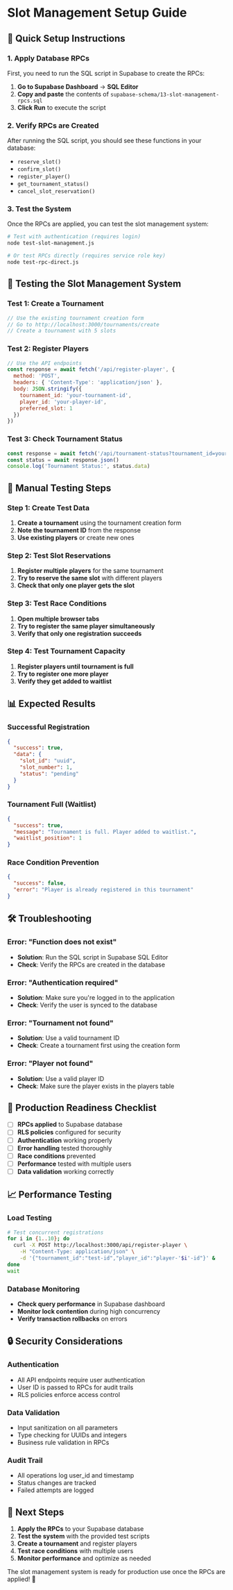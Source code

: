 # Slot Management Setup Guide

## 🚀 Quick Setup Instructions

### 1. Apply Database RPCs
First, you need to run the SQL script in Supabase to create the RPCs:

1. **Go to Supabase Dashboard** → **SQL Editor**
2. **Copy and paste** the contents of `supabase-schema/13-slot-management-rpcs.sql`
3. **Click Run** to execute the script

### 2. Verify RPCs are Created
After running the SQL script, you should see these functions in your database:
- `reserve_slot()`
- `confirm_slot()`
- `register_player()`
- `get_tournament_status()`
- `cancel_slot_reservation()`

### 3. Test the System
Once the RPCs are applied, you can test the slot management system:

```bash
# Test with authentication (requires login)
node test-slot-management.js

# Or test RPCs directly (requires service role key)
node test-rpc-direct.js
```

## 🧪 Testing the Slot Management System

### Test 1: Create a Tournament
```javascript
// Use the existing tournament creation form
// Go to http://localhost:3000/tournaments/create
// Create a tournament with 5 slots
```

### Test 2: Register Players
```javascript
// Use the API endpoints
const response = await fetch('/api/register-player', {
  method: 'POST',
  headers: { 'Content-Type': 'application/json' },
  body: JSON.stringify({
    tournament_id: 'your-tournament-id',
    player_id: 'your-player-id',
    preferred_slot: 1
  })
})
```

### Test 3: Check Tournament Status
```javascript
const response = await fetch('/api/tournament-status?tournament_id=your-tournament-id')
const status = await response.json()
console.log('Tournament Status:', status.data)
```

## 🔧 Manual Testing Steps

### Step 1: Create Test Data
1. **Create a tournament** using the tournament creation form
2. **Note the tournament ID** from the response
3. **Use existing players** or create new ones

### Step 2: Test Slot Reservations
1. **Register multiple players** for the same tournament
2. **Try to reserve the same slot** with different players
3. **Check that only one player gets the slot**

### Step 3: Test Race Conditions
1. **Open multiple browser tabs**
2. **Try to register the same player simultaneously**
3. **Verify that only one registration succeeds**

### Step 4: Test Tournament Capacity
1. **Register players until tournament is full**
2. **Try to register one more player**
3. **Verify they get added to waitlist**

## 📊 Expected Results

### Successful Registration
```json
{
  "success": true,
  "data": {
    "slot_id": "uuid",
    "slot_number": 1,
    "status": "pending"
  }
}
```

### Tournament Full (Waitlist)
```json
{
  "success": true,
  "message": "Tournament is full. Player added to waitlist.",
  "waitlist_position": 1
}
```

### Race Condition Prevention
```json
{
  "success": false,
  "error": "Player is already registered in this tournament"
}
```

## 🛠️ Troubleshooting

### Error: "Function does not exist"
- **Solution**: Run the SQL script in Supabase SQL Editor
- **Check**: Verify the RPCs are created in the database

### Error: "Authentication required"
- **Solution**: Make sure you're logged in to the application
- **Check**: Verify the user is synced to the database

### Error: "Tournament not found"
- **Solution**: Use a valid tournament ID
- **Check**: Create a tournament first using the creation form

### Error: "Player not found"
- **Solution**: Use a valid player ID
- **Check**: Make sure the player exists in the players table

## 🎯 Production Readiness Checklist

- [ ] **RPCs applied** to Supabase database
- [ ] **RLS policies** configured for security
- [ ] **Authentication** working properly
- [ ] **Error handling** tested thoroughly
- [ ] **Race conditions** prevented
- [ ] **Performance** tested with multiple users
- [ ] **Data validation** working correctly

## 📈 Performance Testing

### Load Testing
```bash
# Test concurrent registrations
for i in {1..10}; do
  curl -X POST http://localhost:3000/api/register-player \
    -H "Content-Type: application/json" \
    -d '{"tournament_id":"test-id","player_id":"player-'$i'-id"}' &
done
wait
```

### Database Monitoring
- **Check query performance** in Supabase dashboard
- **Monitor lock contention** during high concurrency
- **Verify transaction rollbacks** on errors

## 🔒 Security Considerations

### Authentication
- All API endpoints require user authentication
- User ID is passed to RPCs for audit trails
- RLS policies enforce access control

### Data Validation
- Input sanitization on all parameters
- Type checking for UUIDs and integers
- Business rule validation in RPCs

### Audit Trail
- All operations log user_id and timestamp
- Status changes are tracked
- Failed attempts are logged

## 🚀 Next Steps

1. **Apply the RPCs** to your Supabase database
2. **Test the system** with the provided test scripts
3. **Create a tournament** and register players
4. **Test race conditions** with multiple users
5. **Monitor performance** and optimize as needed

The slot management system is ready for production use once the RPCs are applied! 🎉
